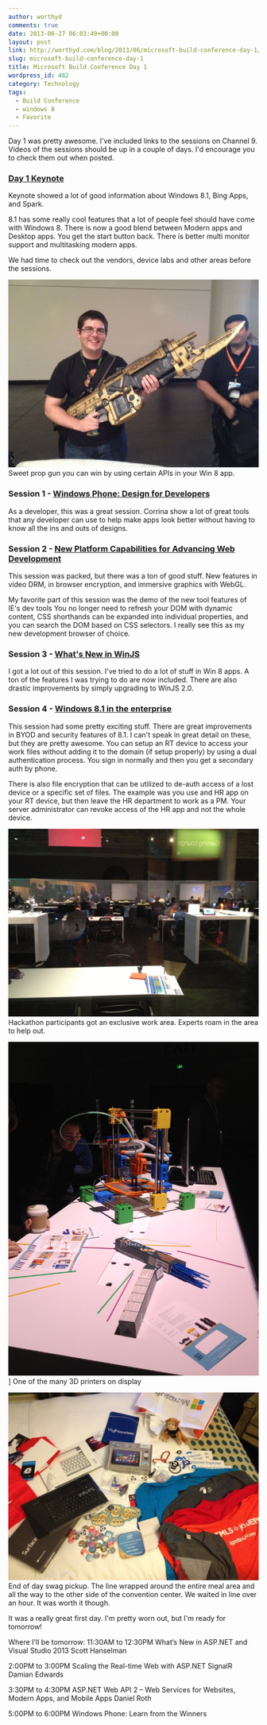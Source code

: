 ```yaml
---
author: worthyd
comments: true
date: 2013-06-27 06:03:49+00:00
layout: post
link: http://worthyd.com/blog/2013/06/microsoft-build-conference-day-1/
slug: microsoft-build-conference-day-1
title: Microsoft Build Conference Day 1
wordpress_id: 482
category: Technology
tags:
  - Build Conference
  - windows 8
  - Favorite
---
```


Day 1 was pretty awesome. I've included links to the sessions on Channel 9. Videos of the sessions should be up in a couple of days. I'd encourage you to check them out when posted.

### [Day 1 Keynote](http://channel9.msdn.com/Events/Build/2013/1-001)

Keynote showed a lot of good information about Windows 8.1, Bing Apps, and Spark.

8.1 has some really cool features that a lot of people feel should have come with Windows 8. There is now a good blend between Modern apps and Desktop apps. You get the start button back. There is better multi monitor support and multitasking modern apps.

We had time to check out the vendors, device labs and other areas before the sessions.

![Sweet prop gun you can win by using certain APIs in your Win 8 app.](IMG_0737.JPG) Sweet prop gun you can win by using certain APIs in your Win 8 app.

### Session 1 - [Windows Phone: Design for Developers](http://channel9.msdn.com/Events/Build/2013/2-202)

As a developer, this was a great session. Corrina show a lot of great tools that any developer can use to help make apps look better without having to know all the ins and outs of designs.

### Session 2 - [New Platform Capabilities for Advancing Web Development](http://channel9.msdn.com/Events/Build/2013/2-067)

This session was packed, but there was a ton of good stuff. New features in video DRM, in browser encryption, and immersive graphics with WebGL.

My favorite part of this session was the demo of the new tool features of IE's dev tools You no longer need to refresh your DOM with dynamic content, CSS shorthands can be expanded into individual properties, and you can search the DOM based on CSS selectors. I really see this as my new development browser of choice.

### Session 3 - [What's New in WinJS](http://channel9.msdn.com/Events/Build/2013/2-165)

I got a lot out of this session. I've tried to do a lot of stuff in Win 8 apps. A ton of the features I was trying to do are now included. There are also drastic improvements by simply upgrading to WinJS 2.0.

### Session 4 - [Windows 8.1 in the enterprise](http://channel9.msdn.com/Events/Build/2013/2-194)

This session had some pretty exciting stuff. There are great improvements in BYOD and security features of 8.1. I can't speak in great detail on these, but they are pretty awesome. You can setup an RT device to access your work files without adding it to the domain (if setup properly) by using a dual authentication process. You sign in normally and then you get a secondary auth by phone.

There is also file encryption that can be utilized to de-auth access of a lost device or a specific set of files. The example was you use and HR app on your RT device, but then leave the HR department to work as a PM. Your server administrator can revoke access of the HR app and not the whole device.

![Hackathon participants got an exclusive work area.  Experts roam in the area to help out.](IMG_0739.JPG) Hackathon participants got an exclusive work area. Experts roam in the area to help out.

![One of the many 3D printers on display](IMG_0741.JPG)] One of the many 3D printers on display

![End of day swag pickup.  The line wrapped around the entire meal area and all the way to the other side of the convention center.  We waited in line over an hour. It was worth it though.](IMG_0751.JPG) End of day swag pickup. The line wrapped around the entire meal area and all the way to the other side of the convention center. We waited in line over an hour. It was worth it though.

It was a really great first day. I'm pretty worn out, but I'm ready for tomorrow!

Where I'll be tomorrow:
11:30AM to 12:30PM
What’s New in ASP.NET and Visual Studio 2013
Scott Hanselman

2:00PM to 3:00PM
Scaling the Real-time Web with ASP.NET SignalR
Damian Edwards

3:30PM to 4:30PM
ASP.NET Web API 2 – Web Services for Websites, Modern Apps, and Mobile Apps
Daniel Roth

5:00PM to 6:00PM
Windows Phone: Learn from the Winners
